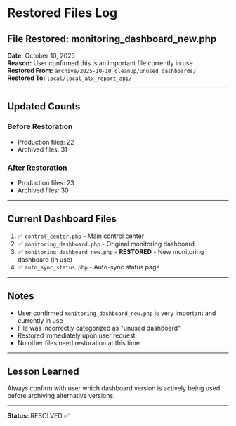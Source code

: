 # Restored Files Log

## File Restored: monitoring_dashboard_new.php

**Date:** October 10, 2025  
**Reason:** User confirmed this is an important file currently in use  
**Restored From:** `archive/2025-10-10_cleanup/unused_dashboards/`  
**Restored To:** `local/local_alx_report_api/`

---

## Updated Counts

### Before Restoration
- Production files: 22
- Archived files: 31

### After Restoration
- Production files: 23
- Archived files: 30

---

## Current Dashboard Files

1. ✅ `control_center.php` - Main control center
2. ✅ `monitoring_dashboard.php` - Original monitoring dashboard
3. ✅ `monitoring_dashboard_new.php` - **RESTORED** - New monitoring dashboard (in use)
4. ✅ `auto_sync_status.php` - Auto-sync status page

---

## Notes

- User confirmed `monitoring_dashboard_new.php` is very important and currently in use
- File was incorrectly categorized as "unused dashboard"
- Restored immediately upon user request
- No other files need restoration at this time

---

## Lesson Learned

Always confirm with user which dashboard version is actively being used before archiving alternative versions.

---

**Status:** RESOLVED ✅
